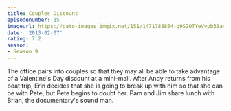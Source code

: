 ```yaml
---
title: Couples Discount
episodenumber: 15
imageurl: https://dato-images.imgix.net/151/1471788854-g9S2OTYeVvpb3Sav9ULKBreejay.jpg?ixlib=rb-1.1.0&ch=DPR%2CWidth&auto=compress%2Cformat
date: '2013-02-07'
rating: 7.2
season:
- Season 9
---
```


The office pairs into couples so that they may all be able to take advantage of a Valentine's Day discount at a mini-mall. After Andy returns from his boat trip, Erin decides that she is going to break up with him so that she can be with Pete, but Pete begins to doubt her. Pam and Jim share lunch with Brian, the documentary's sound man.
